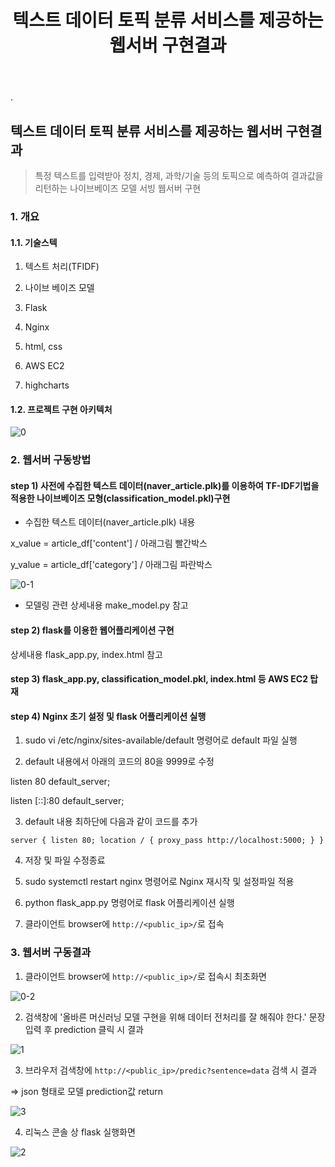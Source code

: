 ﻿---
layout: post
title: "텍스트 데이터 토픽 분류 서비스를 제공하는 웹서버 구현결과"
tags: [Data Engineering, 토이프로젝트]
comments: true
---

.

##  텍스트 데이터 토픽 분류 서비스를 제공하는 웹서버 구현결과

> 특정 텍스트를 입력받아 정치, 경제, 과학/기술 등의 토픽으로 예측하여 결과값을 리턴하는 나이브베이즈 모델 서빙 웹서버 구현

### 1. 개요

#### 1.1. 기술스텍

1) 텍스트 처리(TFIDF)

2) 나이브 베이즈 모델

3) Flask

4) Nginx

5) html, css

6) AWS EC2

7) highcharts

#### 1.2.  프로젝트 구현 아키텍처

![0](https://user-images.githubusercontent.com/41605276/59682712-bcbb4680-9211-11e9-9373-62f4a55c5205.png)

### 2. 웹서버 구동방법

#### step 1) 사전에 수집한 텍스트 데이터(naver_article.plk)를 이용하여 TF-IDF기법을 적용한 나이브베이즈 모형(classification_model.pkl)구현

- 수집한 텍스트 데이터(naver_article.plk) 내용

x_value = article_df['content'] / 아래그림 빨간박스

y_value = article_df['category'] / 아래그림 파란박스

![0-1](https://user-images.githubusercontent.com/41605276/59682730-c5138180-9211-11e9-902b-ece30511e81b.png)

- 모델링 관련 상세내용 make_model.py 참고

#### step 2) flask를 이용한 웹어플리케이션 구현 

상세내용 flask_app.py, index.html 참고

#### step 3) flask_app.py, classification_model.pkl, index.html 등 AWS EC2 탑재

#### step 4) Nginx 초기 설정 및 flask 어플리케이션 실행

1) sudo vi /etc/nginx/sites-available/default 명령어로 default 파일 실행

2) default 내용에서 아래의 코드의 80을 9999로 수정

listen 80 default_server;

listen [::]:80 default_server;

3) default 내용 최하단에 다음과 같이 코드를 추가

`
server {
    listen 80;
    location / {
        proxy_pass http://localhost:5000;
    }
}
`

4) 저장 및 파일 수정종료

5) sudo systemctl restart nginx 명령어로 Nginx 재시작 및 설정파일 적용

6) python flask_app.py 명령어로 flask 어플리케이션 실행

7) 클라이언트 browser에 `http://<public_ip>/`로 접속

### 3. 웹서버 구동결과

1) 클라이언트 browser에 `http://<public_ip>/`로 접속시 최초화면

![0-2](https://user-images.githubusercontent.com/41605276/59682741-cba1f900-9211-11e9-8526-f91797cd759f.png)

2) 검색창에 '올바른 머신러닝 모델 구현을 위해 데이터 전처리를 잘 해줘야 한다.' 문장 입력 후 prediction 클릭 시 결과

![1](https://user-images.githubusercontent.com/41605276/59682754-d3619d80-9211-11e9-80ce-5298970a427f.png)

3) 브라우저 검색창에 `http://<public_ip>/predic?sentence=data` 검색 시 결과

=> json 형태로 모델 prediction값 return

![3](https://user-images.githubusercontent.com/41605276/59682764-d9577e80-9211-11e9-8174-43e6b3f5dfde.png)

4) 리눅스 콘솔 상 flask 실행화면

![2](https://user-images.githubusercontent.com/41605276/59682779-deb4c900-9211-11e9-9c79-5d3c299ad9ac.png)
